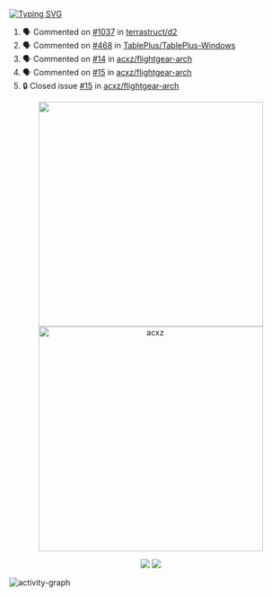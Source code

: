 [![Typing SVG](https://readme-typing-svg.herokuapp.com?size=16&color=AFFFA3&multiline=true&height=75&lines=contributing+to+robotics%2Fae%2Fml%2Fgpu;packaging+it+for+archlinux;ricer)](https://git.io/typing-svg)

<!--START_SECTION:activity-->
1. 🗣 Commented on [#1037](https://github.com/terrastruct/d2/issues/1037#issuecomment-1988671713) in [terrastruct/d2](https://github.com/terrastruct/d2)
2. 🗣 Commented on [#468](https://github.com/TablePlus/TablePlus-Windows/issues/468#issuecomment-1913177969) in [TablePlus/TablePlus-Windows](https://github.com/TablePlus/TablePlus-Windows)
3. 🗣 Commented on [#14](https://github.com/acxz/flightgear-arch/issues/14#issuecomment-1905106568) in [acxz/flightgear-arch](https://github.com/acxz/flightgear-arch)
4. 🗣 Commented on [#15](https://github.com/acxz/flightgear-arch/issues/15#issuecomment-1905106059) in [acxz/flightgear-arch](https://github.com/acxz/flightgear-arch)
5. 🔒 Closed issue [#15](https://github.com/acxz/flightgear-arch/issues/15) in [acxz/flightgear-arch](https://github.com/acxz/flightgear-arch)
<!--END_SECTION:activity-->

<p align="center">
  <img width="400em" src=https://github-readme-stats.vercel.app/api?username=acxz&include_all_commits=true&show_icons=true />
  <img width="400em" src="https://github-readme-streak-stats.herokuapp.com/?user=acxz&" alt="acxz" />
</p>

<p align="center">
  <img src=https://github-readme-stats.vercel.app/api/top-langs/?username=acxz&layout=compact />
  <img src=https://github-profile-trophy.vercel.app/?username=acxz&row=2&column=4 />
</p>

![activity-graph](https://github-readme-activity-graph.vercel.app/graph?username=acxz&bg_color=053c4a&color=ffffff&line=76c533&point=8f2fe1&area=true&hide_border=true&hide_title=true)

